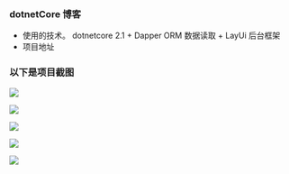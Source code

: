 ###  dotnetCore 博客

* 使用的技术。 dotnetcore 2.1 +  Dapper  ORM 数据读取 + LayUi 后台框架
* 项目地址  <a  href='39.108.13.62'></a>


### 以下是项目截图

![](https://github.com/Ihone8/dotnetCoreBlog/blob/master/Blog/wwwroot/images/qtzy.png)

![](https://github.com/Ihone8/dotnetCoreBlog/blob/master/Blog/wwwroot/images/qtxq.png)

![](https://github.com/Ihone8/dotnetCoreBlog/blob/master/Blog/wwwroot/images/login.png)

![](https://github.com/Ihone8/dotnetCoreBlog/blob/master/Blog/wwwroot/images/admin.png)

![](https://github.com/Ihone8/dotnetCoreBlog/blob/master/Blog/wwwroot/images/adminadd.png)